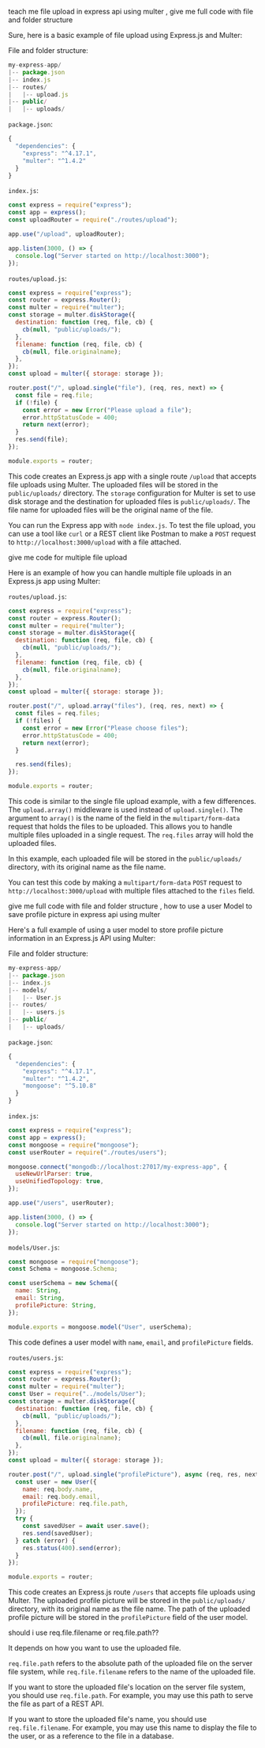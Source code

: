 teach me file upload in express api using multer , give me full code with file and folder structure

Sure, here is a basic example of file upload using Express.js and Multer:

File and folder structure:

```js
my-express-app/
|-- package.json
|-- index.js
|-- routes/
|   |-- upload.js
|-- public/
|   |-- uploads/

```

`package.json`:

```js
{
  "dependencies": {
    "express": "^4.17.1",
    "multer": "^1.4.2"
  }
}

```

`index.js`:

```js
const express = require("express");
const app = express();
const uploadRouter = require("./routes/upload");

app.use("/upload", uploadRouter);

app.listen(3000, () => {
  console.log("Server started on http://localhost:3000");
});

```

`routes/upload.js`:

```js
const express = require("express");
const router = express.Router();
const multer = require("multer");
const storage = multer.diskStorage({
  destination: function (req, file, cb) {
    cb(null, "public/uploads/");
  },
  filename: function (req, file, cb) {
    cb(null, file.originalname);
  },
});
const upload = multer({ storage: storage });

router.post("/", upload.single("file"), (req, res, next) => {
  const file = req.file;
  if (!file) {
    const error = new Error("Please upload a file");
    error.httpStatusCode = 400;
    return next(error);
  }
  res.send(file);
});

module.exports = router;

```

This code creates an Express.js app with a single route `/upload` that accepts file uploads using Multer. The uploaded files will be stored in the `public/uploads/` directory. The `storage` configuration for Multer is set to use disk storage and the destination for uploaded files is `public/uploads/`. The file name for uploaded files will be the original name of the file.

You can run the Express app with `node index.js`. To test the file upload, you can use a tool like `curl` or a REST client like Postman to make a `POST` request to `http://localhost:3000/upload` with a file attached.



give me code for multiple file upload

Here is an example of how you can handle multiple file uploads in an Express.js app using Multer:

`routes/upload.js`:

```js
const express = require("express");
const router = express.Router();
const multer = require("multer");
const storage = multer.diskStorage({
  destination: function (req, file, cb) {
    cb(null, "public/uploads/");
  },
  filename: function (req, file, cb) {
    cb(null, file.originalname);
  },
});
const upload = multer({ storage: storage });

router.post("/", upload.array("files"), (req, res, next) => {
  const files = req.files;
  if (!files) {
    const error = new Error("Please choose files");
    error.httpStatusCode = 400;
    return next(error);
  }

  res.send(files);
});

module.exports = router;

```

This code is similar to the single file upload example, with a few differences. The `upload.array()` middleware is used instead of `upload.single()`. The argument to `array()` is the name of the field in the `multipart/form-data` request that holds the files to be uploaded. This allows you to handle multiple files uploaded in a single request. The `req.files` array will hold the uploaded files.

In this example, each uploaded file will be stored in the `public/uploads/` directory, with its original name as the file name.

You can test this code by making a `multipart/form-data` `POST` request to `http://localhost:3000/upload` with multiple files attached to the `files` field.



give me full code with file and folder structure , how to use a user Model to save profile picture in express api using multer

Here's a full example of using a user model to store profile picture information in an Express.js API using Multer:

File and folder structure:

```js
my-express-app/
|-- package.json
|-- index.js
|-- models/
|   |-- User.js
|-- routes/
|   |-- users.js
|-- public/
|   |-- uploads/

```

`package.json`:

```js
{
  "dependencies": {
    "express": "^4.17.1",
    "multer": "^1.4.2",
    "mongoose": "^5.10.8"
  }
}

```

`index.js`:

```js
const express = require("express");
const app = express();
const mongoose = require("mongoose");
const userRouter = require("./routes/users");

mongoose.connect("mongodb://localhost:27017/my-express-app", {
  useNewUrlParser: true,
  useUnifiedTopology: true,
});

app.use("/users", userRouter);

app.listen(3000, () => {
  console.log("Server started on http://localhost:3000");
});

```

`models/User.js`:

```js
const mongoose = require("mongoose");
const Schema = mongoose.Schema;

const userSchema = new Schema({
  name: String,
  email: String,
  profilePicture: String,
});

module.exports = mongoose.model("User", userSchema);

```

This code defines a user model with `name`, `email`, and `profilePicture` fields.

`routes/users.js`:

```js
const express = require("express");
const router = express.Router();
const multer = require("multer");
const User = require("../models/User");
const storage = multer.diskStorage({
  destination: function (req, file, cb) {
    cb(null, "public/uploads/");
  },
  filename: function (req, file, cb) {
    cb(null, file.originalname);
  },
});
const upload = multer({ storage: storage });

router.post("/", upload.single("profilePicture"), async (req, res, next) => {
  const user = new User({
    name: req.body.name,
    email: req.body.email,
    profilePicture: req.file.path,
  });
  try {
    const savedUser = await user.save();
    res.send(savedUser);
  } catch (error) {
    res.status(400).send(error);
  }
});

module.exports = router;

```

This code creates an Express.js route `/users` that accepts file uploads using Multer. The uploaded profile picture will be stored in the `public/uploads/` directory, with its original name as the file name. The path of the uploaded profile picture will be stored in the `profilePicture` field of the user model.


should i use req.file.filename or req.file.path??

It depends on how you want to use the uploaded file.

`req.file.path` refers to the absolute path of the uploaded file on the server file system, while `req.file.filename` refers to the name of the uploaded file.

If you want to store the uploaded file's location on the server file system, you should use `req.file.path`. For example, you may use this path to serve the file as part of a REST API.

If you want to store the uploaded file's name, you should use `req.file.filename`. For example, you may use this name to display the file to the user, or as a reference to the file in a database.
